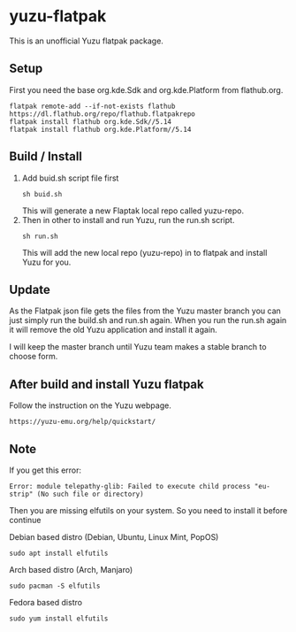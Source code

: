 # yuzu-flatpak

This is an unofficial Yuzu flatpak package.

## Setup
First you need the base org.kde.Sdk and org.kde.Platform from flathub.org.
   ```
   flatpak remote-add --if-not-exists flathub https://dl.flathub.org/repo/flathub.flatpakrepo
   flatpak install flathub org.kde.Sdk//5.14
   flatpak install flathub org.kde.Platform//5.14
   ```
   
## Build / Install
1. Add buid.sh script file first
   ```
   sh buid.sh
   ```
   This will generate a new Flaptak local repo called yuzu-repo.
2. Then in other to install and run Yuzu, run the run.sh script.
   ```
   sh run.sh
   ```
   This will add the new local repo (yuzu-repo) in to flatpak and install Yuzu for you.
   
## Update
As the Flatpak json file gets the files from the Yuzu master branch you can just simply run the build.sh and run.sh again. When you run the run.sh again it will remove the old Yuzu application and install it again. 

I will keep the master branch until Yuzu team makes a stable branch to choose form.

## After build and install Yuzu flatpak
Follow the instruction on the Yuzu webpage.
   ```
   https://yuzu-emu.org/help/quickstart/
   ```

## Note
If you get this error:

   ```
   Error: module telepathy-glib: Failed to execute child process "eu-strip" (No such file or directory)
   ```
Then you are missing elfutils on your system. So you need to install it before continue

Debian based distro (Debian, Ubuntu, Linux Mint, PopOS)
   ```
   sudo apt install elfutils
   ```
Arch based distro (Arch, Manjaro)
   ```
   sudo pacman -S elfutils
   ```
Fedora based distro
   ```
   sudo yum install elfutils
   ```
   
